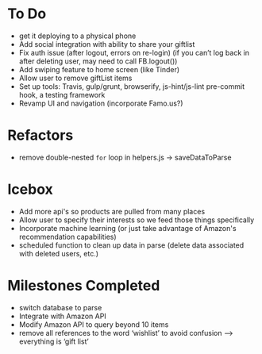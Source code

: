 # To Do

- get it deploying to a physical phone
- Add social integration with ability to share your giftlist
- Fix auth issue (after logout, errors on re-login) (if you can’t log back in after deleting user, may need to call FB.logout())
- Add swiping feature to home screen (like Tinder)
- Allow user to remove giftList items
- Set up tools: Travis, gulp/grunt, browserify, js-hint/js-lint pre-commit hook, a testing framework
- Revamp UI and navigation (incorporate Famo.us?)



# Refactors

- remove double-nested `for` loop in helpers.js -> saveDataToParse



# Icebox

- Add more api's so products are pulled from many places
- Allow user to specify their interests so we feed those things specifically
- Incorporate machine learning (or just take advantage of Amazon's recommendation capabilities)
- scheduled function to clean up data in parse (delete data associated with deleted users, etc.)



# Milestones Completed

- switch database to parse
- Integrate with Amazon API
- Modify Amazon API to query beyond 10 items
- remove all references to the word ‘wishlist’ to avoid confusion —> everything is ‘gift list’
